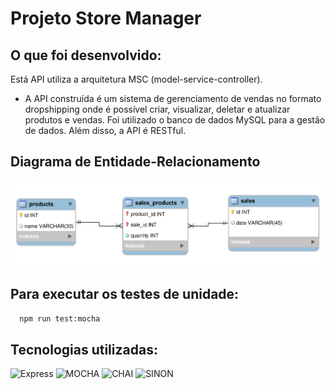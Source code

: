 # Projeto Store Manager

## O que foi desenvolvido:

 Está API utiliza a arquitetura MSC (model-service-controller).

  * A API construída é um sistema de gerenciamento de vendas no formato dropshipping onde é possível criar, visualizar, deletar e atualizar produtos e vendas. Foi utilizado o banco de dados MySQL para a gestão de dados. Além disso, a API é RESTful.

  ## Diagrama de Entidade-Relacionamento

  ![DER](./erStoreManager.png)

## Para executar os testes de unidade:
  ```sh
    npm run test:mocha
  ```

 ## Tecnologias utilizadas:
![Express](https://img.shields.io/badge/-EXPRESS-green?style=for-the-badge&logo=express&logoColor=white)
![MOCHA](https://img.shields.io/badge/-MOCHA-brown?style=for-the-badge&logo=mocha&logoColor=white)
![CHAI](https://img.shields.io/badge/-CHAI-red?style=for-the-badge&logo=mocha&logoColor=white)
![SINON](https://img.shields.io/badge/-SINON-green?style=for-the-badge&logo=mocha&logoColor=white)

